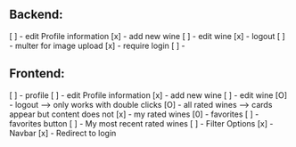 ##  Backend:
[ ] - edit Profile information
[x] - add new wine
[ ] - edit wine
[x] - logout
[ ] - multer for image upload
[x] - require login
[ ] - 


## Frontend:
[ ] - profile
[ ] - edit Profile information
[x] - add new wine
[ ] - edit wine
[O] - logout --> only works with double clicks
[O] - all rated wines --> cards appear but content does not
[x] - my rated wines
[0] - favorites
[ ] - favorites button
[ ] - My most recent rated wines
[ ] - Filter Options
[x] - Navbar
[x] - Redirect to login 
